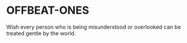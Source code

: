 # OFFBEAT-ONES
Wish every person who is being misunderstood or overlooked can be treated gentle by the world.
